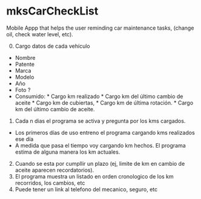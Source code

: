 # mksCarCheckList
Mobile Appp that helps the user reminding car maintenance tasks, (change oil, check water level, etc).

0. Cargo datos de cada vehículo
  *  Nombre
  *  Patente
  *  Marca
  *  Modelo
  *  Año
  *  Foto ?
  *  Consumido:
    *    Cargo km realizado
    *    Cargo km del último cambio de aceite
    *    Cargo km de cubiertas, 
    *    Cargo km de última rotación.
    *    Cargo km del último cambio de aceite.
1. Cada n dias el programa se activa y pregunta por los kms cargados.
  *  Los primeros días de uso entreno el programa cargando kms realizados ese día
  *  A medida que pasa el tiempo voy cargando km hechos. El programa estima de alguna manera los km actuales.
2. Cuando se esta por cumpllir un plazo (ej, limite de km en cambio de aceite aparecen recordatorios).
3. El programa muestra un listado en orden cronologico de los km recorridos, los cambios, etc
4. Puede tener un link al telefono del mecanico, seguro, etc

